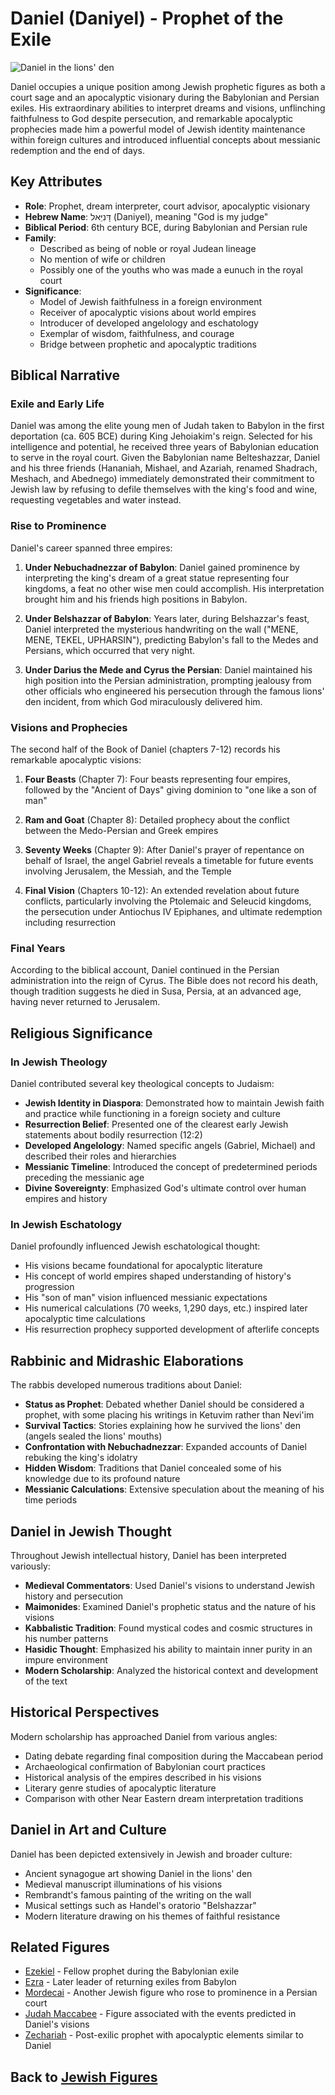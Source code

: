 # Daniel (Daniyel) - Prophet of the Exile

![Daniel in the lions' den](daniel_lions_den.jpg)

Daniel occupies a unique position among Jewish prophetic figures as both a court sage and an apocalyptic visionary during the Babylonian and Persian exiles. His extraordinary abilities to interpret dreams and visions, unflinching faithfulness to God despite persecution, and remarkable apocalyptic prophecies made him a powerful model of Jewish identity maintenance within foreign cultures and introduced influential concepts about messianic redemption and the end of days.

## Key Attributes

- **Role**: Prophet, dream interpreter, court advisor, apocalyptic visionary
- **Hebrew Name**: דָּנִיֵּאל (Daniyel), meaning "God is my judge"
- **Biblical Period**: 6th century BCE, during Babylonian and Persian rule
- **Family**: 
  - Described as being of noble or royal Judean lineage
  - No mention of wife or children
  - Possibly one of the youths who was made a eunuch in the royal court
- **Significance**: 
  - Model of Jewish faithfulness in a foreign environment
  - Receiver of apocalyptic visions about world empires
  - Introducer of developed angelology and eschatology
  - Exemplar of wisdom, faithfulness, and courage
  - Bridge between prophetic and apocalyptic traditions

## Biblical Narrative

### Exile and Early Life

Daniel was among the elite young men of Judah taken to Babylon in the first deportation (ca. 605 BCE) during King Jehoiakim's reign. Selected for his intelligence and potential, he received three years of Babylonian education to serve in the royal court. Given the Babylonian name Belteshazzar, Daniel and his three friends (Hananiah, Mishael, and Azariah, renamed Shadrach, Meshach, and Abednego) immediately demonstrated their commitment to Jewish law by refusing to defile themselves with the king's food and wine, requesting vegetables and water instead.

### Rise to Prominence

Daniel's career spanned three empires:

1. **Under Nebuchadnezzar of Babylon**: Daniel gained prominence by interpreting the king's dream of a great statue representing four kingdoms, a feat no other wise men could accomplish. His interpretation brought him and his friends high positions in Babylon.

2. **Under Belshazzar of Babylon**: Years later, during Belshazzar's feast, Daniel interpreted the mysterious handwriting on the wall ("MENE, MENE, TEKEL, UPHARSIN"), predicting Babylon's fall to the Medes and Persians, which occurred that very night.

3. **Under Darius the Mede and Cyrus the Persian**: Daniel maintained his high position into the Persian administration, prompting jealousy from other officials who engineered his persecution through the famous lions' den incident, from which God miraculously delivered him.

### Visions and Prophecies

The second half of the Book of Daniel (chapters 7-12) records his remarkable apocalyptic visions:

1. **Four Beasts** (Chapter 7): Four beasts representing four empires, followed by the "Ancient of Days" giving dominion to "one like a son of man"

2. **Ram and Goat** (Chapter 8): Detailed prophecy about the conflict between the Medo-Persian and Greek empires

3. **Seventy Weeks** (Chapter 9): After Daniel's prayer of repentance on behalf of Israel, the angel Gabriel reveals a timetable for future events involving Jerusalem, the Messiah, and the Temple

4. **Final Vision** (Chapters 10-12): An extended revelation about future conflicts, particularly involving the Ptolemaic and Seleucid kingdoms, the persecution under Antiochus IV Epiphanes, and ultimate redemption including resurrection

### Final Years

According to the biblical account, Daniel continued in the Persian administration into the reign of Cyrus. The Bible does not record his death, though tradition suggests he died in Susa, Persia, at an advanced age, having never returned to Jerusalem.

## Religious Significance

### In Jewish Theology

Daniel contributed several key theological concepts to Judaism:

- **Jewish Identity in Diaspora**: Demonstrated how to maintain Jewish faith and practice while functioning in a foreign society and culture
- **Resurrection Belief**: Presented one of the clearest early Jewish statements about bodily resurrection (12:2)
- **Developed Angelology**: Named specific angels (Gabriel, Michael) and described their roles and hierarchies
- **Messianic Timeline**: Introduced the concept of predetermined periods preceding the messianic age
- **Divine Sovereignty**: Emphasized God's ultimate control over human empires and history

### In Jewish Eschatology

Daniel profoundly influenced Jewish eschatological thought:
- His visions became foundational for apocalyptic literature
- His concept of world empires shaped understanding of history's progression
- His "son of man" vision influenced messianic expectations
- His numerical calculations (70 weeks, 1,290 days, etc.) inspired later apocalyptic time calculations
- His resurrection prophecy supported development of afterlife concepts

## Rabbinic and Midrashic Elaborations

The rabbis developed numerous traditions about Daniel:

- **Status as Prophet**: Debated whether Daniel should be considered a prophet, with some placing his writings in Ketuvim rather than Nevi'im
- **Survival Tactics**: Stories explaining how he survived the lions' den (angels sealed the lions' mouths)
- **Confrontation with Nebuchadnezzar**: Expanded accounts of Daniel rebuking the king's idolatry
- **Hidden Wisdom**: Traditions that Daniel concealed some of his knowledge due to its profound nature
- **Messianic Calculations**: Extensive speculation about the meaning of his time periods

## Daniel in Jewish Thought

Throughout Jewish intellectual history, Daniel has been interpreted variously:

- **Medieval Commentators**: Used Daniel's visions to understand Jewish history and persecution
- **Maimonides**: Examined Daniel's prophetic status and the nature of his visions
- **Kabbalistic Tradition**: Found mystical codes and cosmic structures in his number patterns
- **Hasidic Thought**: Emphasized his ability to maintain inner purity in an impure environment
- **Modern Scholarship**: Analyzed the historical context and development of the text

## Historical Perspectives

Modern scholarship has approached Daniel from various angles:
- Dating debate regarding final composition during the Maccabean period
- Archaeological confirmation of Babylonian court practices
- Historical analysis of the empires described in his visions
- Literary genre studies of apocalyptic literature
- Comparison with other Near Eastern dream interpretation traditions

## Daniel in Art and Culture

Daniel has been depicted extensively in Jewish and broader culture:
- Ancient synagogue art showing Daniel in the lions' den
- Medieval manuscript illuminations of his visions
- Rembrandt's famous painting of the writing on the wall
- Musical settings such as Handel's oratorio "Belshazzar"
- Modern literature drawing on his themes of faithful resistance

## Related Figures

- [Ezekiel](./ezekiel.md) - Fellow prophet during the Babylonian exile
- [Ezra](./ezra.md) - Later leader of returning exiles from Babylon
- [Mordecai](./mordecai.md) - Another Jewish figure who rose to prominence in a Persian court
- [Judah Maccabee](./judah_maccabee.md) - Figure associated with the events predicted in Daniel's visions
- [Zechariah](./zechariah.md) - Post-exilic prophet with apocalyptic elements similar to Daniel

## Back to [Jewish Figures](./README.md)
